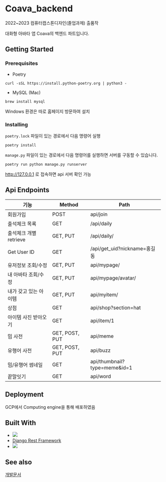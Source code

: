 # Coava_backend

2022~2023 컴퓨터캡스톤디자인(졸업과제) 출품작

대화형 아바타 앱 Coava의 백엔드 파트입니다.

## Getting Started


### Prerequisites

* Poetry 

```
curl -sSL https://install.python-poetry.org | python3 -
```
* MySQL (Mac)
```
brew install mysql
```

Windows 환경은 따로 홈페이지 방문하여 설치

### Installing

```poetry.lock``` 파일이 있는 경로에서 다음 명령어 실행

```
poetry install
```

```manage.py``` 파일이 있는 경로에서 다음 명령어를 실행하면 서버를 구동할 수 있습니다.

```
poetry run python manage.py runserver
```

http://127.0.0.1 로 접속하면 api 서버 확인 가능

## Api Endpoints

|기능       |Method        |Path                        |
|----------------|--------------|----------------------------|
|회원가입            |POST          |api/join                    |
|출석체크 목록         |GET           |/api/daily                  |
|출석체크 개별 retrieve|GET, PUT      |/api/daily/<User ID>        |
|Get User ID     |GET           |/api/get_uid?nickname=홍길동   |
|유저정보 조회/수정      |GET, PUT      |api/mypage/<User ID>        |
|내 아바타 조회/수정     |GET, PUT      |api/mypage/avatar/<User ID> |
|내가 갖고 있는 아이템    |GET, PUT      |api/myitem/<User ID>        |
|상점              |GET           |api/shop?section=hat        |
|아이템 사진 받아오기     |GET           |api/item/1                  |
|밈 사전            |GET, POST, PUT|api/meme                    |
|유행어 사전          |GET, POST, PUT|api/buzz                    |
|밈/유행어 썸네일       |GET           |api/thumbnail?type=meme&id=1|
|끝말잇기            |GET           |api/word           |


## Deployment
  
  GCP에서 Computing engine을 통해 배포하였음

## Built With

* <img src="https://img.shields.io/badge/Django-092E20?style=flat&logo=Django&logoColor=white"/>
* [Django Rest Framework](https://www.django-rest-framework.org)
* <img src="https://img.shields.io/badge/MySQL-4479A1?style=flat&logo=MySQL&logoColor=white"/>

## See also
  
  [개발문서](https://truthful-galaxy-de8.notion.site/ed85d4ffedd24c6eb0c6c459b79091e6?v=c429b8a897d241d7bf9d53fbd7da41d1)
